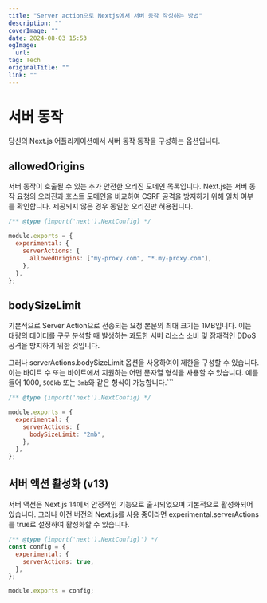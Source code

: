 ```yaml
---
title: "Server action으로 Nextjs에서 서버 동작 작성하는 방법"
description: ""
coverImage: ""
date: 2024-08-03 15:53
ogImage: 
  url: 
tag: Tech
originalTitle: ""
link: ""
---
```




# 서버 동작

당신의 Next.js 어플리케이션에서 서버 동작 동작을 구성하는 옵션입니다.

## allowedOrigins

서버 동작이 호출될 수 있는 추가 안전한 오리진 도메인 목록입니다. Next.js는 서버 동작 요청의 오리진과 호스트 도메인을 비교하여 CSRF 공격을 방지하기 위해 일치 여부를 확인합니다. 제공되지 않은 경우 동일한 오리진만 허용됩니다.

<div class="content-ad"></div>

```js
/** @type {import('next').NextConfig} */

module.exports = {
  experimental: {
    serverActions: {
      allowedOrigins: ["my-proxy.com", "*.my-proxy.com"],
    },
  },
};
```

## bodySizeLimit

기본적으로 Server Action으로 전송되는 요청 본문의 최대 크기는 1MB입니다. 이는 대량의 데이터를 구문 분석할 때 발생하는 과도한 서버 리소스 소비 및 잠재적인 DDoS 공격을 방지하기 위한 것입니다.

그러나 serverActions.bodySizeLimit 옵션을 사용하여이 제한을 구성할 수 있습니다. 이는 바이트 수 또는 바이트에서 지원하는 어떤 문자열 형식을 사용할 수 있습니다. 예를들어 1000, `500kb` 또는 `3mb`와 같은 형식이 가능합니다.```

<div class="content-ad"></div>

```js
/** @type {import('next').NextConfig} */

module.exports = {
  experimental: {
    serverActions: {
      bodySizeLimit: "2mb",
    },
  },
};
```

## 서버 액션 활성화 (v13)

서버 액션은 Next.js 14에서 안정적인 기능으로 출시되었으며 기본적으로 활성화되어 있습니다. 그러나 이전 버전의 Next.js를 사용 중이라면 experimental.serverActions를 true로 설정하여 활성화할 수 있습니다.

```js
/** @type {import('next').NextConfig}') */
const config = {
  experimental: {
    serverActions: true,
  },
};

module.exports = config;
```

<div class="content-ad"></div>
